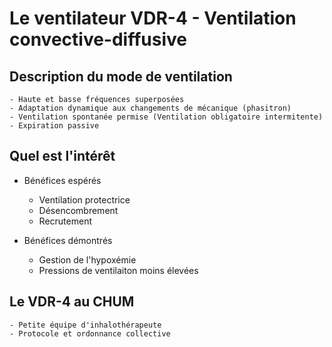 # Le ventilateur VDR-4 - Ventilation convective-diffusive

## Description du mode de ventilation

	- Haute et basse fréquences superposées
	- Adaptation dynamique aux changements de mécanique (phasitron)
	- Ventilation spontanée permise (Ventilation obligatoire intermitente)
	- Expiration passive

## Quel est l'intérêt

- Bénéfices espérés

	- Ventilation protectrice
	- Désencombrement
	- Recrutement

- Bénéfices démontrés

	- Gestion de l'hypoxémie
	- Pressions de ventilaiton moins élevées

## Le VDR-4 au CHUM

	- Petite équipe d'inhalothérapeute
	- Protocole et ordonnance collective
